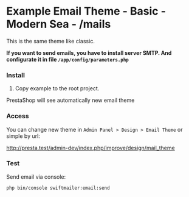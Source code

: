 # Example Email Theme - Basic - Modern Sea - /mails
This is the same theme like classic.

**If you want to send emails, you have to install server SMTP. And configurate it in file ``/app/config/parameters.php``**

### Install
1. Copy example to the root project.

PrestaShop will see automatically new email theme

### Access
You can change new theme in `Admin Panel > Design > Email Theme`
or simple by url:

http://presta.test/admin-dev/index.php/improve/design/mail_theme

### Test
Send email via console:
```bash
php bin/console swiftmailer:email:send
```

